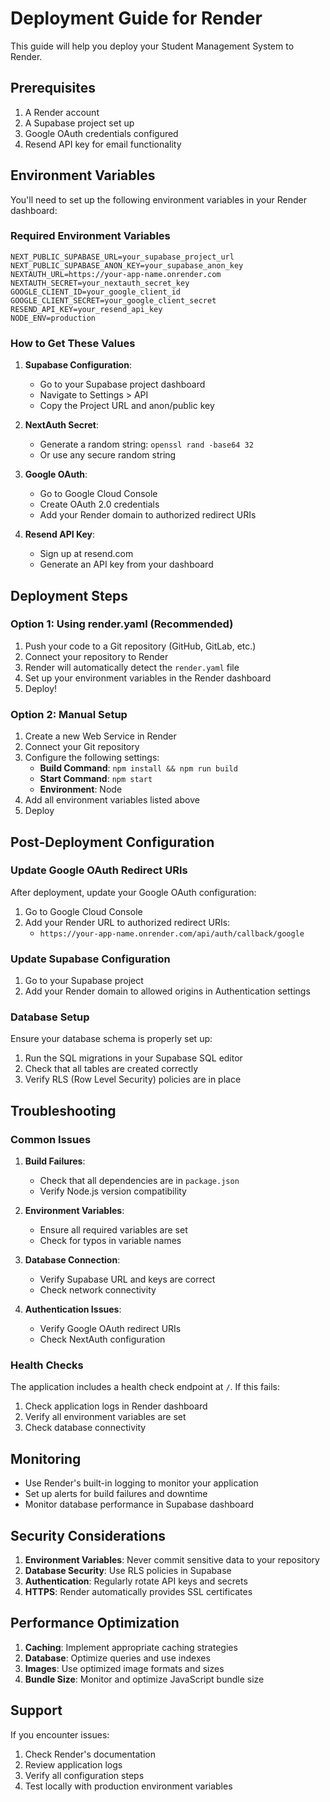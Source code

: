 # Deployment Guide for Render

This guide will help you deploy your Student Management System to Render.

## Prerequisites

1. A Render account
2. A Supabase project set up
3. Google OAuth credentials configured
4. Resend API key for email functionality

## Environment Variables

You'll need to set up the following environment variables in your Render dashboard:

### Required Environment Variables

```
NEXT_PUBLIC_SUPABASE_URL=your_supabase_project_url
NEXT_PUBLIC_SUPABASE_ANON_KEY=your_supabase_anon_key
NEXTAUTH_URL=https://your-app-name.onrender.com
NEXTAUTH_SECRET=your_nextauth_secret_key
GOOGLE_CLIENT_ID=your_google_client_id
GOOGLE_CLIENT_SECRET=your_google_client_secret
RESEND_API_KEY=your_resend_api_key
NODE_ENV=production
```

### How to Get These Values

1. **Supabase Configuration**:
   - Go to your Supabase project dashboard
   - Navigate to Settings > API
   - Copy the Project URL and anon/public key

2. **NextAuth Secret**:
   - Generate a random string: `openssl rand -base64 32`
   - Or use any secure random string

3. **Google OAuth**:
   - Go to Google Cloud Console
   - Create OAuth 2.0 credentials
   - Add your Render domain to authorized redirect URIs

4. **Resend API Key**:
   - Sign up at resend.com
   - Generate an API key from your dashboard

## Deployment Steps

### Option 1: Using render.yaml (Recommended)

1. Push your code to a Git repository (GitHub, GitLab, etc.)
2. Connect your repository to Render
3. Render will automatically detect the `render.yaml` file
4. Set up your environment variables in the Render dashboard
5. Deploy!

### Option 2: Manual Setup

1. Create a new Web Service in Render
2. Connect your Git repository
3. Configure the following settings:
   - **Build Command**: `npm install && npm run build`
   - **Start Command**: `npm start`
   - **Environment**: Node
4. Add all environment variables listed above
5. Deploy

## Post-Deployment Configuration

### Update Google OAuth Redirect URIs

After deployment, update your Google OAuth configuration:

1. Go to Google Cloud Console
2. Add your Render URL to authorized redirect URIs:
   - `https://your-app-name.onrender.com/api/auth/callback/google`

### Update Supabase Configuration

1. Go to your Supabase project
2. Add your Render domain to allowed origins in Authentication settings

### Database Setup

Ensure your database schema is properly set up:

1. Run the SQL migrations in your Supabase SQL editor
2. Check that all tables are created correctly
3. Verify RLS (Row Level Security) policies are in place

## Troubleshooting

### Common Issues

1. **Build Failures**:
   - Check that all dependencies are in `package.json`
   - Verify Node.js version compatibility

2. **Environment Variables**:
   - Ensure all required variables are set
   - Check for typos in variable names

3. **Database Connection**:
   - Verify Supabase URL and keys are correct
   - Check network connectivity

4. **Authentication Issues**:
   - Verify Google OAuth redirect URIs
   - Check NextAuth configuration

### Health Checks

The application includes a health check endpoint at `/`. If this fails:

1. Check application logs in Render dashboard
2. Verify all environment variables are set
3. Check database connectivity

## Monitoring

- Use Render's built-in logging to monitor your application
- Set up alerts for build failures and downtime
- Monitor database performance in Supabase dashboard

## Security Considerations

1. **Environment Variables**: Never commit sensitive data to your repository
2. **Database Security**: Use RLS policies in Supabase
3. **Authentication**: Regularly rotate API keys and secrets
4. **HTTPS**: Render automatically provides SSL certificates

## Performance Optimization

1. **Caching**: Implement appropriate caching strategies
2. **Database**: Optimize queries and use indexes
3. **Images**: Use optimized image formats and sizes
4. **Bundle Size**: Monitor and optimize JavaScript bundle size

## Support

If you encounter issues:

1. Check Render's documentation
2. Review application logs
3. Verify all configuration steps
4. Test locally with production environment variables
